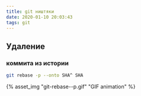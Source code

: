 ```yaml
---
title: git ништяки
date: 2020-01-10 20:03:43
tags: git
---
```


## Удаление

### коммита из истории

```bash
git rebase -p --onto SHA^ SHA
```

{% asset_img "git-rebase--p.gif" "GIF animation" %}

